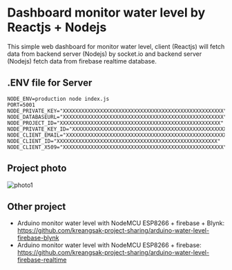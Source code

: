 # Dashboard monitor water level by Reactjs + Nodejs

This simple web dashboard for monitor water level, client (Reactjs) will fetch data from backend server (Nodejs) by socket.io and backend server (Nodejs) fetch data from firebase realtime database.

## .ENV file for Server

```
NODE_ENV=production node index.js
PORT=5001
NODE_PRIVATE_KEY="XXXXXXXXXXXXXXXXXXXXXXXXXXXXXXXXXXXXXXXXXXXXXXXXXXXX"
NODE_DATABASEURL="XXXXXXXXXXXXXXXXXXXXXXXXXXXXXXXXXXXXXXXXXXXXXXXXXXXX"
NODE_PROJECT_ID="XXXXXXXXXXXXXXXXXXXXXXXXXXXXXXXXXXXXXXXXXXXXXXXXXXXX"
NODE_PRIVATE_KEY_ID="XXXXXXXXXXXXXXXXXXXXXXXXXXXXXXXXXXXXXXXXXXXXXXXXXXXX"
NODE_CLIENT_EMAIL="XXXXXXXXXXXXXXXXXXXXXXXXXXXXXXXXXXXXXXXXXXXXXXXXXXXX"
NODE_CLIENT_ID="XXXXXXXXXXXXXXXXXXXXXXXXXXXXXXXXXXXXXXXXXXXXXXXXXXXX"
NODE_CLIENT_X509="XXXXXXXXXXXXXXXXXXXXXXXXXXXXXXXXXXXXXXXXXXXXXXXXXXXX"
```

## Project photo

<img alt="photo1" src="https://i.ibb.co/BfdZWcm/Screenshot-16.png">

## Other project

- Arduino monitor water level with NodeMCU ESP8266 + firebase + Blynk: https://github.com/kreangsak-project-sharing/arduino-water-level-firebase-blynk
- Arduino monitor water level with NodeMCU ESP8266 + firebase: https://github.com/kreangsak-project-sharing/arduino-water-level-firebase-realtime
